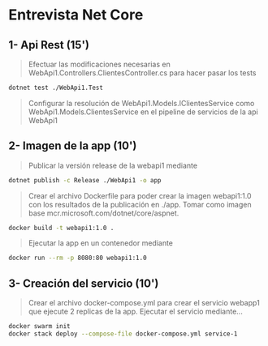 # Entrevista Net Core

## 1- Api Rest (15')

> Efectuar las modificaciones necesarias en WebApi1.Controllers.ClientesController.cs para hacer pasar los tests

  ```bash
  dotnet test ./WebApi1.Test
  ```

> Configurar la resolución de WebApi1.Models.IClientesService como WebApi1.Models.ClientesService en el pipeline de servicios de la api WebApi1

## 2- Imagen de la app (10')

> Publicar la versión release de la webapi1 mediante
  
  ```bash
  dotnet publish -c Release ./WebApi1 -o app
  ```

> Crear el archivo Dockerfile para poder crear la imagen webapi1:1.0 con los resultados de la publicación en ./app. Tomar como imagen base mcr.microsoft.com/dotnet/core/aspnet.

  ```bash
  docker build -t webapi1:1.0 .
  ```

> Ejecutar la app en un contenedor mediante

  ```bash
  docker run --rm -p 8080:80 webapi1:1.0
  ```

## 3- Creación del servicio (10')

> Crear el archivo docker-compose.yml para crear el servicio webapp1 que ejecute 2 replicas de la app. Ejecutar el servicio mediante...

```bash
docker swarm init
docker stack deploy --compose-file docker-compose.yml service-1
```
